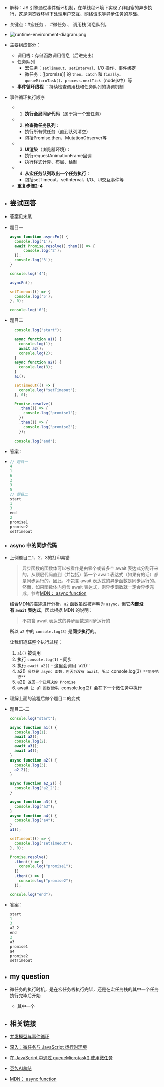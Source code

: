 - 解释：JS 引擎通过事件循环机制，在单线程环境下实现了非阻塞的异步执行，这是浏览器环境下处理用户交互、网络请求等异步任务的基础。
- 关键点：#宏任务 、 #微任务 、 调用栈 消息队列。
- ![runtime-environment-diagram.png](../assets/runtime-environment-diagram_1749106866640_0.png)
- 主要组成部分：
	- 调用栈：存储函数调用信息（后进先出）
	- 任务队列
		- 宏任务：`setTimeout`、`setInterval`、I/O 操作、事件绑定
		- 微任务：[[promise]] 的 `then`、`catch` 和 `finally`、`queueMicroTask()`、`process.nextTick`（nodejs中）等
	- **事件循环线程** ：持续检查调用栈和任务队列的协调机制
- 事件循环执行顺序
	- 1. **执行全局同步代码**（属于第一个宏任务）
	- 2. **检查微任务队列**：
		- 执行所有微任务（直到队列清空）
		- 包括Promise.then、MutationObserver等
	- 3. **UI渲染**（浏览器环境）：
		- 执行requestAnimationFrame回调
		- 执行样式计算、布局、绘制
	- 4. **从宏任务队列取出一个任务执行**：
		- 包括setTimeout、setInterval、I/O、UI交互事件等
	- **重复步骤2-4**
- ## 尝试回答
- 答案见末尾
- 题目一
  ```JavaScript
  async function asyncFn() {
    console.log('1');
    await Promise.resolve().then(() => {
        console.log('2');
    });
    console.log('3');
  }
  
  console.log('4');
  
  asyncFn();
  
  setTimeout(() => {
    console.log('5');
  }, 0);
  
  console.log('6');
  ```
- 题目二
  ```JavaScript
    console.log("start");
  
    async function a1() {
      console.log(1);
      await a2();
      console.log(2);
    }
    async function a2() {
      console.log(3);
    }
    a1();
  
    setTimeout(() => {
      console.log("setTimeout");
    }, 0);
  
    Promise.resolve()
      .then(() => {
        console.log("promise1");
      })
      .then(() => {
        console.log("promise2");
      });
  
    console.log("end");
  ```
- 答案：
- ```JavaScript
  // 题目一
  4
  1
  6
  2
  3
  5
  // 题目二
  start
  1
  3
  end
  2
  promise1
  promise2
  setTimeout
  ```
- ### async 中的同步代码
- 上例题目二1、2、3的打印易错
  > 异步函数的函数体可以被看作是由零个或者多个 await 表达式分割开来的。从顶层代码直到（并包括）第一个 await 表达式（如果有的话）都是同步运行的。因此，不包含 await 表达式的异步函数是同步运行的。然而，如果函数体内包含 await 表达式，则异步函数就一定会异步完成。参考[MDN： async function](https://developer.mozilla.org/zh-CN/docs/Web/JavaScript/Reference/Statements/async_function)
  
  结合MDN的描述进行分析，`a2` 函数虽然被声明为 `async`，但它**内部没有 `await` 表达式**，因此根据 MDN 的说明：
  
  > 不包含 await 表达式的异步函数是同步运行的
  
  所以 `a2` 中的 `console.log(3)` 是**同步执行**的。
  
  让我们追踪整个执行过程：
  1. `a1()` 被调用
  2. 执行 `console.log(1)` - 同步
  3. 执行 `await a2()` - 这里会调用 `a2()``
  4. a2()` 虽然是 async 函数，但因为没有 await，所以 `console.log(3)` **同步执行**`
  5. a2()` 返回一个已解决的 Promise`
  6. await` 让 `a1` 函数暂停，`console.log(2)` 会在下一个微任务中执行
- 理解上面的流程后做个题目二的变式
- 题目二-二
  ```JavaScript
  console.log("start");
  
  async function a1() {
    console.log(1);
    await a2();
    console.log(2);
    await a3();
    await a4();
  }
  async function a2() {
    console.log(3);
    a2_2();
  }
  
  async function a2_2() {
    console.log("a2_2");
  }
  
  async function a3() {
    console.log("a3");
  }
  async function a4() {
    console.log("a4");
  }
  a1();
  
  setTimeout(() => {
    console.log("setTimeout");
  }, 0);
  
  Promise.resolve()
    .then(() => {
      console.log("promise1");
    })
    .then(() => {
      console.log("promise2");
    });
  
  console.log("end");
  ```
- 答案：
  ```JavaScript
  start
  1
  3
  a2_2
  end
  2
  a3
  promise1
  a4
  promise2
  setTimeout
  ```
- ## my question
- 微任务的执行时机，是在宏任务栈执行完毕，还是在宏任务栈的其中一个任务执行完毕后开始
	- 其中一个
- ## 相关链接
- [并发模型与事件循环](https://developer.mozilla.org/zh-CN/docs/Web/JavaScript/Event_loop)
- [深入：微任务与 JavaScript 运行时环境](https://developer.mozilla.org/zh-CN/docs/Web/API/HTML_DOM_API/Microtask_guide/In_depth)
- [在 JavaScript 中通过 queueMicrotask() 使用微任务](https://developer.mozilla.org/zh-CN/docs/Web/API/HTML_DOM_API/Microtask_guide)
- [豆包AI总结](https://www.doubao.com/thread/w9050ce7ec3fdf475)
- [MDN： async function](https://developer.mozilla.org/zh-CN/docs/Web/JavaScript/Reference/Statements/async_function)